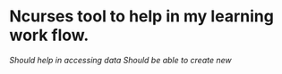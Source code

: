 # Ncurses tool to help in my learning work flow. 

*Should help in accessing data*
*Should be able to create new* 
